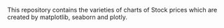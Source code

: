 This repository contains the varieties of charts of Stock prices which are created by matplotlib, seaborn and plotly.
